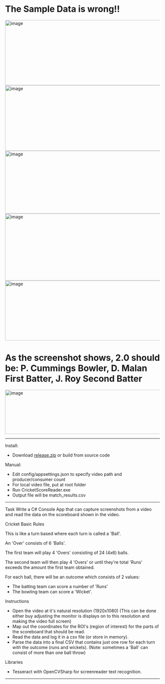 # The Sample Data is wrong!!
<img width="1308" height="212" alt="image" src="https://github.com/user-attachments/assets/e7406243-6e94-4665-84be-92aedcaa8da7" />
<img width="1328" height="213" alt="image" src="https://github.com/user-attachments/assets/c72fbf3c-a06b-40b1-9da4-55968ee16893" />
<img width="1228" height="204" alt="image" src="https://github.com/user-attachments/assets/0f63374e-215f-4a1a-9edc-46d9ada04b05" />
<img width="1209" height="218" alt="image" src="https://github.com/user-attachments/assets/6fad8489-bff8-4a40-a839-c65bb8459746" />
<img width="1277" height="195" alt="image" src="https://github.com/user-attachments/assets/037ba512-2486-4d39-89b5-ec43ca6c8ed3" />

# As the screenshot shows, 2.0 should be: P. Cummings Bowler, D. Malan First Batter, J. Roy Second Batter
<img width="858" height="144" alt="image" src="https://github.com/user-attachments/assets/a68f33b8-fa4d-4a01-ba4a-77061665d6b6" />

---
Install:
- Download [release.zip](https://drive.google.com/file/d/14QlPcUjy1G_xxKmMCscdozL6c3DzhkNC/view?usp=sharing) or build from source code

Manual:
- Edit config/appsettings.json to specify video path and producer/consumer count
- For local video file, put at root folder
- Run CricketScoreReader.exe
- Output file will be match_results.csv
---
Task
Write a C# Console App that can capture screenshots from a video and read the data on the scoreboard shown in the video.


Cricket Basic Rules

This is like a turn based where each turn is called a 'Ball'.

An 'Over' consists of 6 'Balls'.

The first team will play 4 'Overs' consisting of 24 (4x6) balls.

The second team will then play 4 'Overs' or until they're total 'Runs' exceeds the amount the first team obtained.

For each ball, there will be an outcome which consists of 2 values:
- The batting team can score a number of 'Runs'
- The bowling team can score a 'Wicket'.



Instructions

-	Open the video at it's natural resolution (1920x1080)
	 (This can be done either buy adjusting the monitor is displays on to this resolution and making the video full screen)
-	Map out the coordinates for the ROI's (region of interest) for the parts of the scoreboard that should be read.
-	Read the data and log it in a csv file (or store in memory).
-	Parse the data into a final CSV that contains just one row for each turn with the outcome (runs and wickets).
	 (Note: sometimes a 'Ball' can consist of more than one ball throw)


Libraries
- Tesseract with OpenCVSharp for screenreader text recognition.
---
